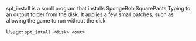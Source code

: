 
spt_install is a small program that installs SpongeBob SquarePants Typing 
to an output folder from the disk. It applies a few small patches, such as
allowing the game to run without the disk.

Usage: `spt_intall <disk> <out>`
